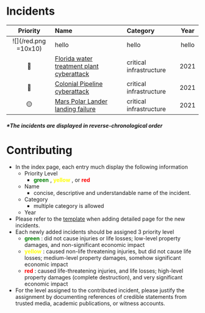 <!-- CSS Configuration -->
<style>
  .red {
      width: 10px;
      height: 10px;
      -webkit-border-radius: 25px;
      -moz-border-radius: 25px;
      border-radius: 25px;
      background: red;
      display: inline-block;
      /* margin-left: 10%; */
  }

  .yellow {
      width: 10px;
      height: 10px;
      -webkit-border-radius: 25px;
      -moz-border-radius: 25px;
      border-radius: 25px;
      background: gold;
      display: inline-block;
  }

  .green {
      width: 10px;
      height: 10px;
      -webkit-border-radius: 25px;
      -moz-border-radius: 25px;
      border-radius: 25px;
      background: green;
      /* float: left; */
      display: inline-block;
  }

  /* tr {
    border-bottom: 1px solid black;
    border-top: 1px solid black;
    border-collapse: collapse;
  }

  td .priority {
    text-align: center
  } */
</style>

# Incidents

<!-- <div class="red"></div>  -->
<!-- 🟢 -->
<!-- 🟡 -->
<!-- 🔴 -->

 | Priority | Name | Category | Year |
 |   :-:    | :--  | :--      | :-:  |
 | ![](/red.png =10x10)| hello | hello | hello|
 | 🔴 | [Florida water treatment plant cyberattack](/src/fwt/README.md) | critical infrastructure | 2021 |
 | 🔴 | [Colonial Pipeline cyberattack](/src/cpc/README.md) | critical infrastructure | 2021 |
 | 🟡 | [Mars Polar Lander landing failure](/src/mpl/README.md) | critical infrastructure | 2021 |


##### *The incidents are displayed in reverse-chronological order
# Contributing
- In the index page, each entry much display the following information
  - Priority Level 
    - <span style="color:green"> **green** </span>, <span style="color:yellow"> **yellow** </span>, or <span style="color:red"> **red** </span>
  - Name
    - concise, descriptive and understandable name of the incident.
  - Category
    - multiple category is allowed
  - Year
- Please refer to the [template](/src/tpl/README.md) when adding detailed page for the new incidents.
- Each newly added incidents should be assigned 3 priority level
  - <span style="color:green"> **green** </span>: did not cause injuries or life losses; low-level property damages, and non-significant economic impact
  - <span style="color:yellow"> **yellow** </span>: caused non-life threatening injuries, but did not cause life losses; medium-level property damages, somehow significant economic impact
  - <span style="color:red"> **red** </span>: caused life-threatening injuries, and life losses; high-level property damages (complete destruction), and very significant economic impact
- For the level assigned to the contributed incident, please justify the assignment by documenting references of credible statements from trusted media, academic publications, or witness accounts.

<!-- TODO: State why this project is helpful -->